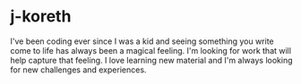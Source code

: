 # j-koreth
 
I've been coding ever since I was a kid and seeing something you write come to life has always been a magical feeling. I'm looking for work that will help capture that feeling. I love learning new material and I'm always looking for new challenges and experiences.
